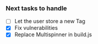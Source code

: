 ### Next tasks to handle

- [ ] Let the user store a new Tag
- [x] Fix vulnerabilities
- [x] Replace Multispinner in build.js
